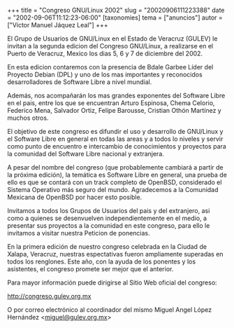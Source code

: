 +++
title = "Congreso GNU/Linux 2002"
slug = "20020906111223388"
date = "2002-09-06T11:12:23-06:00"
[taxonomies]
tema = ["anuncios"]
autor = ["Víctor Manuel Jáquez Leal"]
+++

El Grupo de Usuarios de GNU/Linux en el Estado de Veracruz (GULEV) le
invitan a la segunda edicion del Congreso GNU/Linux, a realizarse en el
Puerto de Veracruz, Mexico los dias 5, 6 y 7 de diciembre del 2002.

<!-- more -->
En esta edicion contaremos con la presencia de Bdale Garbee Líder del
Proyecto Debian (DPL) y uno de los mas importantes y reconocidos
desarrolladores de Software Libre a nivel mundial.

Además, nos acompañarán los mas grandes exponentes del Software Libre en
el pais, entre los que se encuentran Arturo Espinosa, Chema Celorio,
Federico Mena, Salvador Ortiz, Felipe Barousse, Cristian Othón Martínez
y muchos otros.

El objetivo de este congreso es difundir el uso y desarrollo de
GNU/Linux y el Software Libre en general en todas las areas y a todos lo
niveles y servir como punto de encuentro e intercambio de conocimientos
y proyectos para la comunidad del Software Libre nacional y extranjera.

A pesar del nombre del congreso (que probablemente cambiará a partir de
la próxima edición), la temática es Software Libre en general, una
prueba de ello es que se contará con un track completo de OpenBSD,
considerado el Sistema Operativo más seguro del mundo. Agradecemos a la
Comunidad Mexicana de OpenBSD por hacer esto posible.

Invitamos a todos los Grupos de Usuarios del pais y del extranjero, asi
como a quienes se desenvuelven independientemente en el medio, a
presentar sus proyectos a la comunidad en este congreso, para ello le
invitamos a visitar nuestra Peticion de ponencias.

En la primera edición de nuestro congreso celebrada en la Ciudad de
Xalapa, Veracruz, nuestras espectativas fueron ampliamente superadas en
todos los renglones. Este año, con la ayuda de los ponentes y los
asistentes, el congreso promete ser mejor que el anterior.

Para mayor información puede dirigirse al Sitio Web oficial del
congreso:

http://congreso.gulev.org.mx

O por correo electrónico al coordinador del mismo Miguel Angel López
Hernández \<miguel@gulev.org.mx\>
